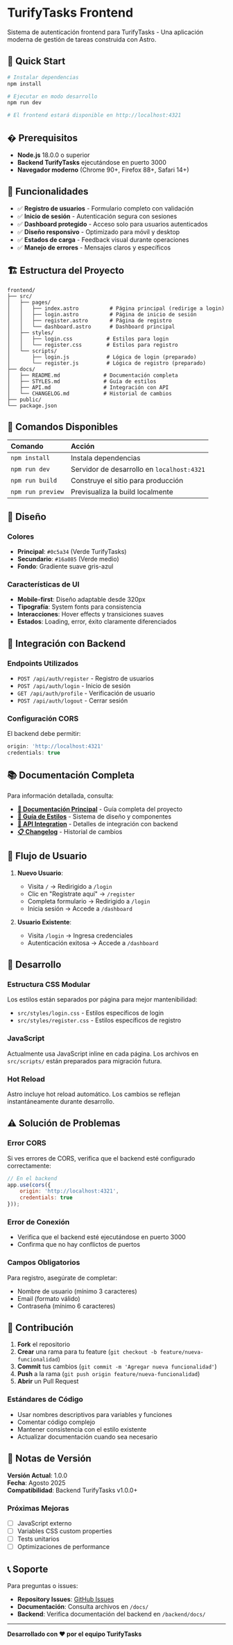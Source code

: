 # TurifyTasks Frontend

Sistema de autenticación frontend para TurifyTasks - Una aplicación moderna de gestión de tareas construida con Astro.

## 🚀 Quick Start

```bash
# Instalar dependencias
npm install

# Ejecutar en modo desarrollo
npm run dev

# El frontend estará disponible en http://localhost:4321
```

## � Prerequisitos

- **Node.js** 18.0.0 o superior
- **Backend TurifyTasks** ejecutándose en puerto 3000
- **Navegador moderno** (Chrome 90+, Firefox 88+, Safari 14+)

## 🎯 Funcionalidades

- ✅ **Registro de usuarios** - Formulario completo con validación
- ✅ **Inicio de sesión** - Autenticación segura con sesiones
- ✅ **Dashboard protegido** - Acceso solo para usuarios autenticados  
- ✅ **Diseño responsivo** - Optimizado para móvil y desktop
- ✅ **Estados de carga** - Feedback visual durante operaciones
- ✅ **Manejo de errores** - Mensajes claros y específicos

## 🏗️ Estructura del Proyecto

```
frontend/
├── src/
│   ├── pages/
│   │   ├── index.astro          # Página principal (redirige a login)
│   │   ├── login.astro          # Página de inicio de sesión
│   │   ├── register.astro       # Página de registro
│   │   └── dashboard.astro      # Dashboard principal
│   ├── styles/
│   │   ├── login.css           # Estilos para login
│   │   └── register.css        # Estilos para registro
│   └── scripts/
│       ├── login.js            # Lógica de login (preparado)
│       └── register.js         # Lógica de registro (preparado)
├── docs/
│   ├── README.md              # Documentación completa
│   ├── STYLES.md              # Guía de estilos
│   ├── API.md                 # Integración con API
│   └── CHANGELOG.md           # Historial de cambios
├── public/
└── package.json
```

## 🧞 Comandos Disponibles

| Comando | Acción |
|:--------|:-------|
| `npm install` | Instala dependencias |
| `npm run dev` | Servidor de desarrollo en `localhost:4321` |
| `npm run build` | Construye el sitio para producción |
| `npm run preview` | Previsualiza la build localmente |

## 🎨 Diseño

### Colores
- **Principal**: `#0c5a34` (Verde TurifyTasks)
- **Secundario**: `#16a085` (Verde medio)
- **Fondo**: Gradiente suave gris-azul

### Características de UI
- **Mobile-first**: Diseño adaptable desde 320px
- **Tipografía**: System fonts para consistencia
- **Interacciones**: Hover effects y transiciones suaves
- **Estados**: Loading, error, éxito claramente diferenciados

## 🔌 Integración con Backend

### Endpoints Utilizados
- `POST /api/auth/register` - Registro de usuarios
- `POST /api/auth/login` - Inicio de sesión
- `GET /api/auth/profile` - Verificación de usuario
- `POST /api/auth/logout` - Cerrar sesión

### Configuración CORS
El backend debe permitir:
```javascript
origin: 'http://localhost:4321'
credentials: true
```

## 📚 Documentación Completa

Para información detallada, consulta:

- **[📖 Documentación Principal](./docs/README.md)** - Guía completa del proyecto
- **[🎨 Guía de Estilos](./docs/STYLES.md)** - Sistema de diseño y componentes
- **[🔌 API Integration](./docs/API.md)** - Detalles de integración con backend
- **[📋 Changelog](./docs/CHANGELOG.md)** - Historial de cambios

## 🚀 Flujo de Usuario

1. **Nuevo Usuario**:
   - Visita `/` → Redirigido a `/login`
   - Clic en "Regístrate aquí" → `/register`
   - Completa formulario → Redirigido a `/login`
   - Inicia sesión → Accede a `/dashboard`

2. **Usuario Existente**:
   - Visita `/login` → Ingresa credenciales
   - Autenticación exitosa → Accede a `/dashboard`

## 🔧 Desarrollo

### Estructura CSS Modular
Los estilos están separados por página para mejor mantenibilidad:
- `src/styles/login.css` - Estilos específicos de login
- `src/styles/register.css` - Estilos específicos de registro

### JavaScript
Actualmente usa JavaScript inline en cada página. Los archivos en `src/scripts/` están preparados para migración futura.

### Hot Reload
Astro incluye hot reload automático. Los cambios se reflejan instantáneamente durante desarrollo.

## ⚠️ Solución de Problemas

### Error CORS
Si ves errores de CORS, verifica que el backend esté configurado correctamente:
```javascript
// En el backend
app.use(cors({
    origin: 'http://localhost:4321',
    credentials: true
}));
```

### Error de Conexión
- Verifica que el backend esté ejecutándose en puerto 3000
- Confirma que no hay conflictos de puertos

### Campos Obligatorios
Para registro, asegúrate de completar:
- Nombre de usuario (mínimo 3 caracteres)
- Email (formato válido)
- Contraseña (mínimo 6 caracteres)

## 🤝 Contribución

1. **Fork** el repositorio
2. **Crear** una rama para tu feature (`git checkout -b feature/nueva-funcionalidad`)
3. **Commit** tus cambios (`git commit -m 'Agregar nueva funcionalidad'`)
4. **Push** a la rama (`git push origin feature/nueva-funcionalidad`)
5. **Abrir** un Pull Request

### Estándares de Código
- Usar nombres descriptivos para variables y funciones
- Comentar código complejo
- Mantener consistencia con el estilo existente
- Actualizar documentación cuando sea necesario

## 📝 Notas de Versión

**Versión Actual**: 1.0.0  
**Fecha**: Agosto 2025  
**Compatibilidad**: Backend TurifyTasks v1.0.0+

### Próximas Mejoras
- [ ] JavaScript externo
- [ ] Variables CSS custom properties
- [ ] Tests unitarios
- [ ] Optimizaciones de performance

## 📞 Soporte

Para preguntas o issues:
- **Repository Issues**: [GitHub Issues](https://github.com/Turify-Tech/TurifyTasks/issues)
- **Documentación**: Consulta archivos en `/docs/`
- **Backend**: Verifica documentación del backend en `/backend/docs/`

---

**Desarrollado con ❤️ por el equipo TurifyTasks**

